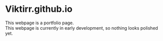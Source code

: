 # Viktirr.github.io
This webpage is a portfolio page.  
This webpage is currently in early development, so nothing looks polished yet.
